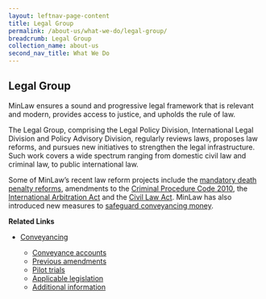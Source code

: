 ```yaml
---
layout: leftnav-page-content
title: Legal Group
permalink: /about-us/what-we-do/legal-group/
breadcrumb: Legal Group
collection_name: about-us
second_nav_title: What We Do
---
```


Legal Group
---

MinLaw ensures a sound and progressive legal framework that is relevant and modern, provides access to justice, and upholds the rule of law.

The Legal Group, comprising the Legal Policy Division, International Legal Division and Policy Advisory Division, regularly reviews laws, proposes law reforms, and pursues new initiatives to strengthen the legal infrastructure. Such work covers a wide spectrum ranging from domestic civil law and criminal law, to public international law. 

Some of MinLaw’s recent law reform projects include the [mandatory death penalty reforms](/news/press-releases/fact-sheet-on-the-proposed-amendments-to-the-penal-code-and-criminal-procedure-code), amendments to the [Criminal Procedure Code 2010](/news/parliamentary-speeches/second-reading-speech-by-law-minister-k-shanmugam-on-the-criminal-procedure-code-bill), the [International Arbitration Act](/news/parliamentary-speeches/second-reading-speech-by-law-minister-k-shanmugam-on-the-international-arbitration-amendment-bill) and the [Civil Law Act](/news/parliamentary-speeches/second-reading-speech-by-minister-for-law-mr-k-shanmugam-on-the-civil-law-amendment-bill). MinLaw has also introduced new measures to [safeguard conveyancing money](/conveyancing/).

**Related Links**
<ul>
  <li>
    <a href="/conveyancing/" target="_blank">Conveyancing</a>
  </li>
  <ul>
    <li>
      <a href="/conveyancing-accounts/" target="_blank">Conveyance accounts</a>
    </li>
    <li>
      <a href="#" target="_blank">Previous amendments</a>
    </li>
    <li>
      <a href="#" target="_blank">Pilot trials</a>
    </li>
    <li>
      <a href="#" target="_blank">Applicable legislation</a>
    </li>
    <li>
      <a href="#" target="_blank">Additional information</a>
    </li>
  </ul>
</ul>
